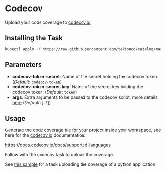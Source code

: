 # Codecov

Upload your code coverage to [codecov.io](codecov.io)

## Installing the Task

```bash
kubectl apply -f https://raw.githubusercontent.com/tektoncd/catalog/master/task/codecov/0.1/codecov.yaml
```

## Parameters

- **codecov-token-secret**: Name of the secret holding the codecov token. (_Default_: `codecov-token`)
- **codecov-token-secret-key**: Name of the secret key holding the codecov token. (_Default_: `token`)
- **args**: Extra arguments to be passed to the codecov script, more details [here](https://docs.codecov.io/docs/about-the-codecov-bash-uploader#arguments) (_Default_: [`-Z`])

## Usage

Generate the code coverage file for your project inside your workspace, see here
for the [codecov.io](codecov.io) documentation:

https://docs.codecov.io/docs/supported-languages

Follow with the codecov task to upload the coverage.

See [this sample](./samples/codecov.sample.yaml) for a task uploading the
coverage of a python application.
